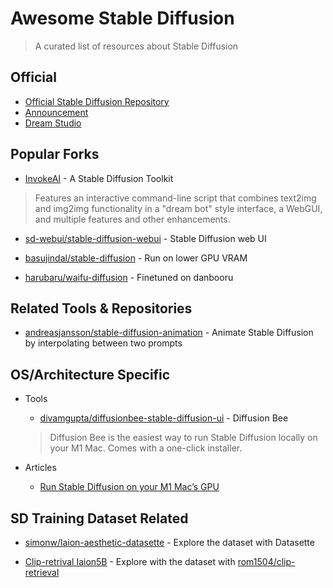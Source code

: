 # Awesome Stable Diffusion

> A curated list of resources about Stable Diffusion


## Official

* [Official Stable Diffusion Repository](https://github.com/CompVis/stable-diffusion)
* [Announcement](https://stability.ai/blog/stable-diffusion-public-release)
* [Dream Studio](https://beta.dreamstudio.ai/)


## Popular Forks

* [InvokeAI](https://github.com/invoke-ai/InvokeAI) - A Stable Diffusion Toolkit
> Features an interactive command-line script that combines text2img and img2img functionality in a "dream bot" style interface, a WebGUI, and multiple features and other enhancements.

* [sd-webui/stable-diffusion-webui](https://github.com/sd-webui/stable-diffusion-webui) - Stable Diffusion web UI

* [basujindal/stable-diffusion](https://github.com/basujindal/stable-diffusion) - Run on lower GPU VRAM

* [harubaru/waifu-diffusion](https://github.com/harubaru/waifu-diffusion) - Finetuned on danbooru


## Related Tools & Repositories

* [andreasjansson/stable-diffusion-animation](https://replicate.com/andreasjansson/stable-diffusion-animation) - Animate Stable Diffusion by interpolating between two prompts


## OS/Architecture Specific

* Tools
  * [divamgupta/diffusionbee-stable-diffusion-ui](https://github.com/divamgupta/diffusionbee-stable-diffusion-ui) - Diffusion Bee
  > Diffusion Bee is the easiest way to run Stable Diffusion locally on your M1 Mac. Comes with a one-click installer.

* Articles
  * [Run Stable Diffusion on your M1 Mac’s GPU](https://replicate.com/blog/run-stable-diffusion-on-m1-mac)


## SD Training Dataset Related

* [simonw/laion-aesthetic-datasette](https://github.com/simonw/laion-aesthetic-datasette) - Explore the dataset with Datasette

* [Clip-retrival Iaion5B](https://rom1504.github.io/clip-retrieval) - Explore with the dataset with [rom1504/clip-retrieval](https://github.com/rom1504/clip-retrieval)
